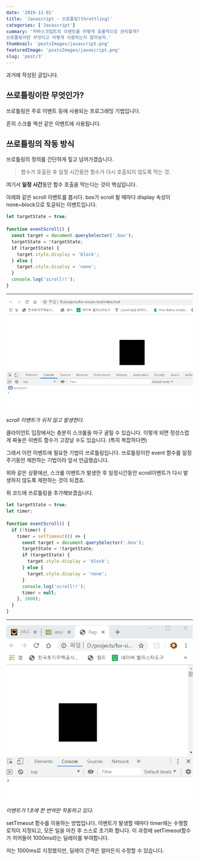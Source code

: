 ```yaml
---
date: '2019-11-01'
title: 'Javascript - 쓰로틀링(throttling)'
categories: ['Javascript']
summary: '자바스크립트의 이벤트를 어떻게 효율적으로 관리할까?
쓰로틀링이란 무엇이고 어떻게 사용하는지 알아보자.'
thumbnail: 'postsImages/javascript.png'
featuredImage: 'postsImages/javascript.png'
slug: 'post/3'
---
```


과거에 작성된 글입니다.

## 쓰로틀링이란 무엇인가?

쓰로틀링은 주로 이벤트 등에 사용되는 프로그래밍 기법입니다.

흔히 스크롤 액션 같은 이벤트에 사용됩니다.

## 쓰로틀링의 작동 방식

쓰로틀링의 정의를 간단하게 짚고 넘어가겠습니다.

> 함수가 호출된 후 일정 시간동안 함수가 다시 호출되지 않도록 막는 것.

여기서 **일정 시간**동안 함수 호출을 막는다는 것이 핵심입니다.

아래와 같은 scroll 이벤트를 봅시다.
box가 scroll 될 때마다 display 속성이 none~block으로 토글되는 이벤트입니다.

```javascript
let targetState = true;

function eventScroll() {
  const target = document.querySelector('.box');
  targetState = !targetState;
  if (targetState) {
    target.style.display = 'block';
  } else {
    target.style.display = 'none';
  }
  console.log('scroll!!');
}
```

---

![show_toggle_event](postsImages/post-3/post-3-1.gif)

_scroll 이벤트가 쉬지 않고 발생한다._

클라이언트 입장에서는 충분히 스크롤을 마구 굴릴 수 있습니다. 이렇게 되면 정성스럽게 짜놓은 이벤트 함수가 고장날 수도 있습니다. (특히 복잡하다면)

그래서 이런 이벤트에 필요한 기법이 쓰로틀링입니다. 쓰로틀링이란 event 함수를 일정 주기동안 제한하는 기법이라 앞서 언급했습니다.

위와 같은 상황에선, 스크롤 이벤트가 발생한 후 일정시간동안 scroll이벤트가 다시 발생하지 않도록 제한하는 것이 되겠죠.

위 코드에 쓰로틀링을 추가해보겠습니다.

```javascript
let targetState = true;
let timer;

function eventScroll() {
  if (!timer) {
    timer = setTimeout(() => {
      const target = document.querySelector('.box');
      targetState = !targetState;
      if (targetState) {
        target.style.display = 'block';
      } else {
        target.style.display = 'none';
      }
      console.log('scroll!!');
      timer = null;
    }, 1000);
  }
}
```

---

![show_toggle_event2](postsImages/post-3/post-3-2.gif)

_이벤트가 1초에 한 번씩만 작동하고 있다._

setTimeout 함수를 이용하는 방법입니다. 이벤트가 발생할 때마다 timer에는 수행할 로직이 지정되고, 모든 일을 마친 후 스스로 초기화 합니다. 이 과정에 setTimeout함수가 끼어들어 1000ms라는 딜레이를 부여합니다.

저는 1000ms로 지정했지만, 딜레이 간격은 얼마든지 수정할 수 있습니다.
